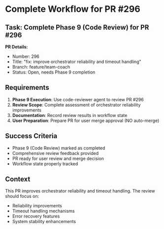 # Complete Workflow for PR #296

## Task: Complete Phase 9 (Code Review) for PR #296

**PR Details:**
- Number: 296
- Title: "fix: improve orchestrator reliability and timeout handling"
- Branch: feature/team-coach
- Status: Open, needs Phase 9 completion

## Requirements

1. **Phase 9 Execution**: Use code-reviewer agent to review PR #296
2. **Review Scope**: Complete assessment of orchestrator reliability improvements
3. **Documentation**: Record review results in workflow state
4. **User Preparation**: Prepare PR for user merge approval (NO auto-merge)

## Success Criteria

- Phase 9 (Code Review) marked as completed
- Comprehensive review feedback provided
- PR ready for user review and merge decision
- Workflow state properly tracked

## Context

This PR improves orchestrator reliability and timeout handling. The review should focus on:
- Reliability improvements
- Timeout handling mechanisms
- Error recovery features
- System stability enhancements
